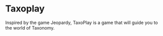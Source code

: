 # Taxoplay

Inspired by the game Jeopardy, TaxoPlay is a game that will guide you to the world of Taxonomy.
